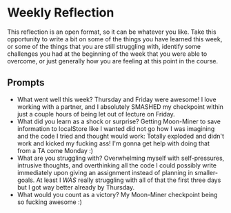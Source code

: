 # Weekly Reflection
This reflection is an open format, so it can be whatever you like. Take this opportunity to write a bit on some of the things you have learned this week, or some of the things that you are still struggling with, identify some challenges you had at the beginning of the week that you were able to overcome, or just generally how you are feeling at this point in the course.

## Prompts
- What went well this week?
Thursday and Friday were awesome! I love working with a partner, and I absolutely SMASHED my checkpoint within just a couple hours of being let out of lecture on Friday.
- What did you learn as a shock or surprise?
Getting Moon-Miner to save information to localStore like I wanted did not go how I was imagining and the code I tried and thought would work: Totally exploded and didn't work and kicked my fucking ass! I'm gonna get help with doing that from a TA come Monday :)
- What are you struggling with?
Overwhelming myself with self-pressures, intrusive thoughts, and overthinking all the code I could possibly write immediately upon giving an assignment instead of planning in smaller-goals. At least I *WAS* really struggling with all of that the first three days but I got way better already by Thursday.
- What would you count as a victory?
My Moon-Miner checkpoint being so fucking awesome :)